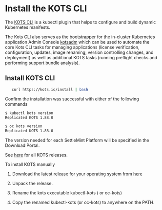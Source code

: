 # Install the KOTS CLI

The [KOTS CLI](https://github.com/replicatedhq/kots) is a kubectl plugin that helps to configure and build dynamic
Kubernetes manifests.

The Kots CLI also serves as the bootstrapper for the in-cluster Kubernetes application Admin
Console [kotsadm](./install-kotsadm.md) which can be used to automate the core Kots CLI tasks for managing
applications (license verification, configuration, updates, image renaming, version controlling changes, and deployment)
as well as additional KOTS tasks (running preflight checks and performing support bundle analysis).

## Install KOTS CLI

```bash
   curl https://kots.io/install | bash
```

Confirm the installation was successful with either of the following commands

```bash
$ kubectl kots version
Replicated KOTS 1.88.0
```

```bash
$ oc kots version
Replicated KOTS 1.88.0
```

The version needed for each SettleMint Platform will be specified in the Download Portal.

See [here](https://github.com/replicatedhq/kots/releases) for all KOTS releases.

To install KOTS manually

1. Download the latest release for your operating system
   from [here](https://github.com/replicatedhq/kots/releases/latest)

2. Unpack the release.

3. Rename the kots executable kubectl-kots ( or oc-kots)

4. Copy the renamed kubectl-kots (or oc-kots) to anywhere on the PATH.
